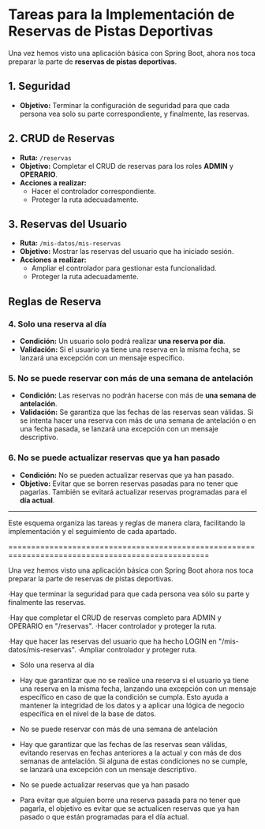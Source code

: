 # Tareas para la Implementación de Reservas de Pistas Deportivas

Una vez hemos visto una aplicación básica con Spring Boot, ahora nos toca preparar la parte de **reservas de pistas deportivas**.

## 1. Seguridad

- **Objetivo:** Terminar la configuración de seguridad para que cada persona vea solo su parte correspondiente, y finalmente, las reservas.

## 2. CRUD de Reservas

- **Ruta:** `/reservas`
- **Objetivo:** Completar el CRUD de reservas para los roles **ADMIN** y **OPERARIO**.
- **Acciones a realizar:**
  - Hacer el controlador correspondiente.
  - Proteger la ruta adecuadamente.

## 3. Reservas del Usuario

- **Ruta:** `/mis-datos/mis-reservas`
- **Objetivo:** Mostrar las reservas del usuario que ha iniciado sesión.
- **Acciones a realizar:**
  - Ampliar el controlador para gestionar esta funcionalidad.
  - Proteger la ruta adecuadamente.

## Reglas de Reserva

### 4. Solo una reserva al día

- **Condición:** Un usuario solo podrá realizar **una reserva por día**.
- **Validación:** Si el usuario ya tiene una reserva en la misma fecha, se lanzará una excepción con un mensaje específico.

### 5. No se puede reservar con más de una semana de antelación

- **Condición:** Las reservas no podrán hacerse con más de **una semana de antelación**.
- **Validación:** Se garantiza que las fechas de las reservas sean válidas. Si se intenta hacer una reserva con más de una semana de antelación o en una fecha pasada, se lanzará una excepción con un mensaje descriptivo.

### 6. No se puede actualizar reservas que ya han pasado

- **Condición:** No se pueden actualizar reservas que ya han pasado.
- **Objetivo:** Evitar que se borren reservas pasadas para no tener que pagarlas. También se evitará actualizar reservas programadas para el **día actual**.

---
Este esquema organiza las tareas y reglas de manera clara, facilitando la implementación y el seguimiento de cada apartado. 


==================================================================================================


Una vez hemos visto una aplicación básica con Spring Boot ahora nos toca preparar la parte de reservas de pistas deportivas. 


·Hay que terminar la seguridad para que cada persona vea sólo su parte y finalmente las reservas.


·Hay que completar el CRUD de reservas completo para ADMIN y OPERARIO en "/reservas". 
·Hacer controlador y proteger la ruta.


·Hay que hacer las reservas del usuario que ha hecho LOGIN en "/mis-datos/mis-reservas". 
·Ampliar controlador y proteger ruta.


- Sólo una reserva al día
- Hay que garantizar que no se realice una reserva si el usuario ya tiene una reserva en la misma fecha, lanzando una excepción con un mensaje específico en caso de que la condición se cumpla. Esto ayuda a mantener la integridad de los datos y a aplicar una lógica de negocio específica en el nivel de la base de datos.


- No se puede reservar con más de una semana de antelación
- Hay que garantizar que las fechas de las reservas sean válidas, evitando reservas en fechas anteriores a la actual y con más de dos semanas de antelación. Si alguna de estas condiciones no se cumple, se lanzará una excepción con un mensaje descriptivo.


- No se puede actualizar reservas que ya han pasado
- Para evitar que alguien borre una reserva pasada para no tener que pagarla, el objetivo es evitar que se actualicen reservas que ya han pasado o que están programadas para el día actual.